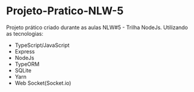 # Projeto-Pratico-NLW-5

Projeto prático criado durante as aulas NLW#5 - Trilha NodeJs. Utilizando as tecnologias:

- TypeScript/JavaScript
- Express
- NodeJs
- TypeORM
- SQLite
- Yarn
- Web Socket(Socket.io)
